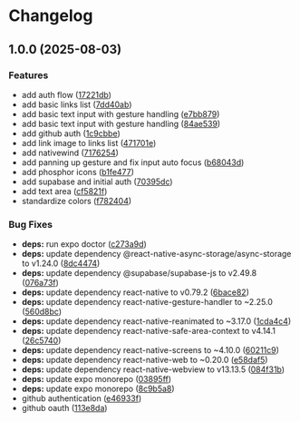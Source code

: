 # Changelog

## 1.0.0 (2025-08-03)


### Features

* add auth flow ([17221db](https://github.com/PewterFelt/pewterfelt-app/commit/17221dbaa843766d1d134a09ad3abdf1b356881c))
* add basic links list ([7dd40ab](https://github.com/PewterFelt/pewterfelt-app/commit/7dd40ab56b4eeed3a2303bf41d75f430da6fb571))
* add basic text input with gesture handling ([e7bb879](https://github.com/PewterFelt/pewterfelt-app/commit/e7bb879d418f4b5adbf449863ebdaa2fb06cb4c3))
* add basic text input with gesture handling ([84ae539](https://github.com/PewterFelt/pewterfelt-app/commit/84ae5390f32dfddd14be1700747ec5e6fe3f5e79))
* add github auth ([1c9cbbe](https://github.com/PewterFelt/pewterfelt-app/commit/1c9cbbecd26217b9ef011816c8668203ad7d71d0))
* add link image to links list ([471701e](https://github.com/PewterFelt/pewterfelt-app/commit/471701e21cfa46172ad99f2c5b9df28d4044a304))
* add nativewind ([7176254](https://github.com/PewterFelt/pewterfelt-app/commit/71762546d989f1aa7cee58637555ecccc99a2dac))
* add panning up gesture and fix input auto focus ([b68043d](https://github.com/PewterFelt/pewterfelt-app/commit/b68043d95ab01e070c8854f875ea93a1c5ce6f0c))
* add phosphor icons ([b1fe477](https://github.com/PewterFelt/pewterfelt-app/commit/b1fe477df0d9509a9ba5acec47b49a67a7b0c38e))
* add supabase and initial auth ([70395dc](https://github.com/PewterFelt/pewterfelt-app/commit/70395dc7162e4ebe6b57256f73183efb2d8802a6))
* add text area ([cf5821f](https://github.com/PewterFelt/pewterfelt-app/commit/cf5821f6ccc3061274ef4a0b2a9eea7e8d3fa9f8))
* standardize colors ([f782404](https://github.com/PewterFelt/pewterfelt-app/commit/f7824044753c5c978a705343c81754b10f7afcc8))


### Bug Fixes

* **deps:** run expo doctor ([c273a9d](https://github.com/PewterFelt/pewterfelt-app/commit/c273a9d3d4abc8559b150b51266efeec0a2d3c33))
* **deps:** update dependency @react-native-async-storage/async-storage to v1.24.0 ([8dc4474](https://github.com/PewterFelt/pewterfelt-app/commit/8dc4474350bfbd7acb12193f282328663863fdb7))
* **deps:** update dependency @supabase/supabase-js to v2.49.8 ([076a73f](https://github.com/PewterFelt/pewterfelt-app/commit/076a73fc110bd82901e1c19064f58eb43f15a881))
* **deps:** update dependency react-native to v0.79.2 ([6bace82](https://github.com/PewterFelt/pewterfelt-app/commit/6bace82737295baec44cd0e6e8480b45534009e7))
* **deps:** update dependency react-native-gesture-handler to ~2.25.0 ([560d8bc](https://github.com/PewterFelt/pewterfelt-app/commit/560d8bce4db0eff72924376c3d03402ba937a2fb))
* **deps:** update dependency react-native-reanimated to ~3.17.0 ([1cda4c4](https://github.com/PewterFelt/pewterfelt-app/commit/1cda4c47eb1c858ed870e3d475e82ac93752dcf7))
* **deps:** update dependency react-native-safe-area-context to v4.14.1 ([26c5740](https://github.com/PewterFelt/pewterfelt-app/commit/26c5740d27544ac63231fee3314ff6fe4e349f43))
* **deps:** update dependency react-native-screens to ~4.10.0 ([60211c9](https://github.com/PewterFelt/pewterfelt-app/commit/60211c9a8efda98bf5dd4b87b01532eb48211871))
* **deps:** update dependency react-native-web to ~0.20.0 ([e58daf5](https://github.com/PewterFelt/pewterfelt-app/commit/e58daf5bcd4a35e6d2ac2eb4ec2866692a021856))
* **deps:** update dependency react-native-webview to v13.13.5 ([084f31b](https://github.com/PewterFelt/pewterfelt-app/commit/084f31bc6e8c86983f8148cd9680c737d7f83b66))
* **deps:** update expo monorepo ([03895ff](https://github.com/PewterFelt/pewterfelt-app/commit/03895ffa117d31c66381a366378b08208e724370))
* **deps:** update expo monorepo ([8c9b5a8](https://github.com/PewterFelt/pewterfelt-app/commit/8c9b5a8d684db5210dbab6f99cbecbed348cee3e))
* github authentication ([e46933f](https://github.com/PewterFelt/pewterfelt-app/commit/e46933f57bbdffb36de2e7ef2e8175c9ce1fbbe1))
* github oauth ([113e8da](https://github.com/PewterFelt/pewterfelt-app/commit/113e8daf3b04c531e8cab0e7fb13013b4f904ba9))

